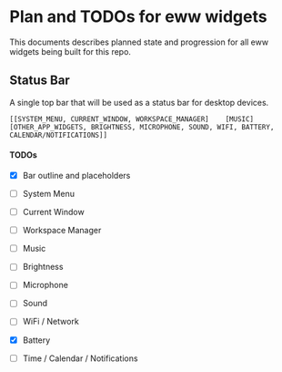 # Plan and TODOs for eww widgets

This documents describes planned state and progression for all eww widgets being built for this repo.

## Status Bar

A single top bar that will be used as a status bar for desktop devices.

```
[[SYSTEM_MENU, CURRENT_WINDOW, WORKSPACE_MANAGER]    [MUSIC]    [OTHER_APP_WIDGETS, BRIGHTNESS, MICROPHONE, SOUND, WIFI, BATTERY, CALENDAR/NOTIFICATIONS]]
```
#### TODOs
- [x] Bar outline and placeholders
- [ ] System Menu
- [ ] Current Window
- [ ] Workspace Manager
- [ ] Music
- [ ] Brightness
- [ ] Microphone
- [ ] Sound
- [ ] WiFi / Network
- [x] Battery
- [ ] Time / Calendar / Notifications

